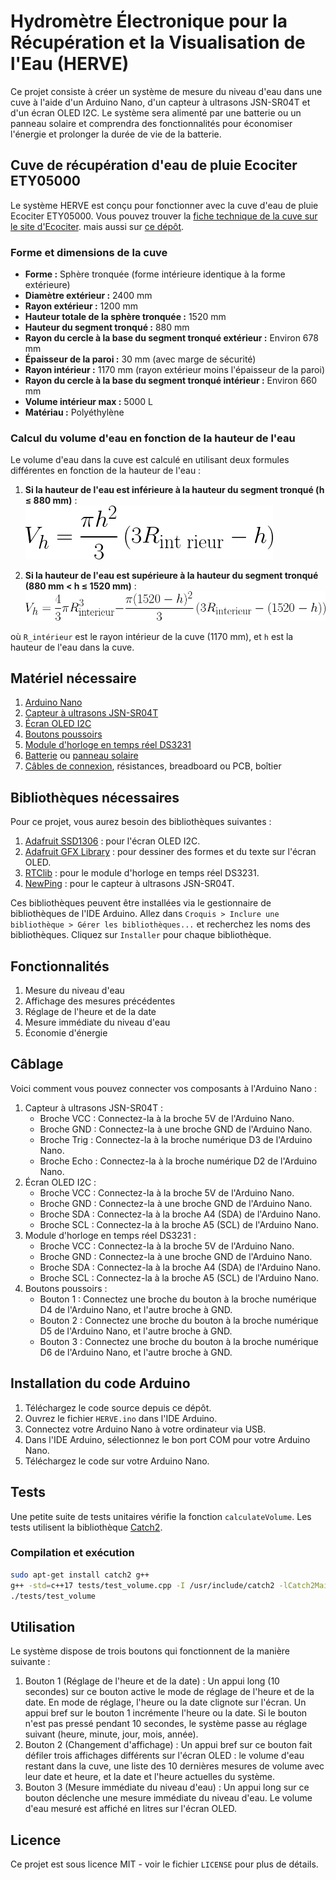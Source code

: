 # Hydromètre Électronique pour la Récupération et la Visualisation de l'Eau (HERVE)

Ce projet consiste à créer un système de mesure du niveau d'eau dans une cuve à l'aide d'un Arduino Nano, d'un capteur à ultrasons JSN-SR04T et d'un écran OLED I2C. Le système sera alimenté par une batterie ou un panneau solaire et comprendra des fonctionnalités pour économiser l'énergie et prolonger la durée de vie de la batterie.

## Cuve de récupération d'eau de pluie Ecociter ETY05000

Le système HERVE est conçu pour fonctionner avec la cuve d'eau de pluie Ecociter ETY05000. Vous pouvez trouver la [fiche technique de la cuve sur le site d'Ecociter](https://www.plasteau.com/wp-content/uploads/2015/07/images_fiches_techniques_pdf_Jardin_Eco_citer_ETY05000.pdf). mais aussi sur [ce dépôt](https://github.com/Deadier/Hydrometre-Electronique-pour-la-Recuperation-et-la-Visualisation-de-l-Eau/blob/main/Fiches_techniques_pdf_Jardin_Eco_citer_ETY05000.pdf).

### Forme et dimensions de la cuve

-   **Forme :** Sphère tronquée (forme intérieure identique à la forme extérieure)
-   **Diamètre extérieur :** 2400 mm
-   **Rayon extérieur :** 1200 mm
-   **Hauteur totale de la sphère tronquée :** 1520 mm
-   **Hauteur du segment tronqué :** 880 mm
-   **Rayon du cercle à la base du segment tronqué extérieur :** Environ 678 mm
-   **Épaisseur de la paroi :** 30 mm (avec marge de sécurité)
-   **Rayon intérieur :** 1170 mm (rayon extérieur moins l'épaisseur de la paroi)
-   **Rayon du cercle à la base du segment tronqué intérieur :** Environ 660 mm
-   **Volume intérieur max :** 5000 L
-   **Matériau :** Polyéthylène


### Calcul du volume d'eau en fonction de la hauteur de l'eau
Le volume d'eau dans la cuve est calculé en utilisant deux formules différentes en fonction de la hauteur de l'eau :

1. **Si la hauteur de l'eau est inférieure à la hauteur du segment tronqué (h ≤ 880 mm)** :
   ![Equation 1](https://github.com/Deadier/Hydrometre-Electronique-pour-la-Recuperation-et-la-Visualisation-de-l-Eau/blob/main/CodeCogsEqn1.png)

2. **Si la hauteur de l'eau est supérieure à la hauteur du segment tronqué (880 mm < h ≤ 1520 mm)** :
   ![Equation 2](https://github.com/Deadier/Hydrometre-Electronique-pour-la-Recuperation-et-la-Visualisation-de-l-Eau/blob/main/CodeCogsEqn2.png)

où `R_intérieur` est le rayon intérieur de la cuve (1170 mm), et `h` est la hauteur de l'eau dans la cuve.


## Matériel nécessaire

1. [Arduino Nano](https://fr.aliexpress.com/item/1005005857558580.html)
2. [Capteur à ultrasons JSN-SR04T](https://fr.aliexpress.com/item/32665460264.html)
3. [Écran OLED I2C](https://fr.aliexpress.com/item/1005005639243863.html)
4. [Boutons poussoirs](https://fr.aliexpress.com/item/1005004066257419.html)
5. [Module d'horloge en temps réel DS3231](https://fr.aliexpress.com/item/32822420722.html)
6. [Batterie](https://fr.aliexpress.com/item/1005004524573100.html) ou [panneau solaire](https://fr.aliexpress.com/item/1005005373553931.html)
7. [Câbles de connexion](https://fr.aliexpress.com/item/1005004611997111.html), résistances, breadboard ou PCB, boîtier

## Bibliothèques nécessaires

Pour ce projet, vous aurez besoin des bibliothèques suivantes :

1.  [Adafruit SSD1306](https://github.com/adafruit/Adafruit_SSD1306) : pour l'écran OLED I2C.
2.  [Adafruit GFX Library](https://github.com/adafruit/Adafruit-GFX-Library) : pour dessiner des formes et du texte sur l'écran OLED.
3.  [RTClib](https://github.com/adafruit/RTClib) : pour le module d'horloge en temps réel DS3231.
4.  [NewPing](https://bitbucket.org/teckel12/arduino-new-ping/wiki/Home) : pour le capteur à ultrasons JSN-SR04T.

Ces bibliothèques peuvent être installées via le gestionnaire de bibliothèques de l'IDE Arduino. Allez dans `Croquis > Inclure une bibliothèque > Gérer les bibliothèques...` et recherchez les noms des bibliothèques. Cliquez sur `Installer` pour chaque bibliothèque.

## Fonctionnalités

1. Mesure du niveau d'eau
2. Affichage des mesures précédentes
3. Réglage de l'heure et de la date
4. Mesure immédiate du niveau d'eau
5. Économie d'énergie

## Câblage

Voici comment vous pouvez connecter vos composants à l'Arduino Nano :

1. Capteur à ultrasons JSN-SR04T :
    - Broche VCC : Connectez-la à la broche 5V de l'Arduino Nano.
    - Broche GND : Connectez-la à une broche GND de l'Arduino Nano.
    - Broche Trig : Connectez-la à la broche numérique D3 de l'Arduino Nano.
    - Broche Echo : Connectez-la à la broche numérique D2 de l'Arduino Nano.
2. Écran OLED I2C :
    - Broche VCC : Connectez-la à la broche 5V de l'Arduino Nano.
    - Broche GND : Connectez-la à une broche GND de l'Arduino Nano.
    - Broche SDA : Connectez-la à la broche A4 (SDA) de l'Arduino Nano.
    - Broche SCL : Connectez-la à la broche A5 (SCL) de l'Arduino Nano.
3. Module d'horloge en temps réel DS3231 :
    - Broche VCC : Connectez-la à la broche 5V de l'Arduino Nano.
    - Broche GND : Connectez-la à une broche GND de l'Arduino Nano.
    - Broche SDA : Connectez-la à la broche A4 (SDA) de l'Arduino Nano.
    - Broche SCL : Connectez-la à la broche A5 (SCL) de l'Arduino Nano.
4. Boutons poussoirs :
    - Bouton 1 : Connectez une broche du bouton à la broche numérique D4 de l'Arduino Nano, et l'autre broche à GND.
    - Bouton 2 : Connectez une broche du bouton à la broche numérique D5 de l'Arduino Nano, et l'autre broche à GND.
    - Bouton 3 : Connectez une broche du bouton à la broche numérique D6 de l'Arduino Nano, et l'autre broche à GND.

## Installation du code Arduino

1. Téléchargez le code source depuis ce dépôt.
2. Ouvrez le fichier `HERVE.ino` dans l'IDE Arduino.
3. Connectez votre Arduino Nano à votre ordinateur via USB.
4. Dans l'IDE Arduino, sélectionnez le bon port COM pour votre Arduino Nano.
5. Téléchargez le code sur votre Arduino Nano.

## Tests

Une petite suite de tests unitaires vérifie la fonction `calculateVolume`. Les
tests utilisent la bibliothèque [Catch2](https://github.com/catchorg/Catch2).

### Compilation et exécution

```bash
sudo apt-get install catch2 g++
g++ -std=c++17 tests/test_volume.cpp -I /usr/include/catch2 -lCatch2Main -lCatch2 -o tests/test_volume
./tests/test_volume
```

## Utilisation

Le système dispose de trois boutons qui fonctionnent de la manière suivante :

1. Bouton 1 (Réglage de l'heure et de la date) : Un appui long (10 secondes) sur ce bouton active le mode de réglage de l'heure et de la date. En mode de réglage, l'heure ou la date clignote sur l'écran. Un appui bref sur le bouton 1 incrémente l'heure ou la date. Si le bouton n'est pas pressé pendant 10 secondes, le système passe au réglage suivant (heure, minute, jour, mois, année).
2. Bouton 2 (Changement d'affichage) : Un appui bref sur ce bouton fait défiler trois affichages différents sur l'écran OLED : le volume d'eau restant dans la cuve, une liste des 10 dernières mesures de volume avec leur date et heure, et la date et l'heure actuelles du système.
3. Bouton 3 (Mesure immédiate du niveau d'eau) : Un appui long sur ce bouton déclenche une mesure immédiate du niveau d'eau. Le volume d'eau mesuré est affiché en litres sur l'écran OLED.

## Licence

Ce projet est sous licence MIT - voir le fichier `LICENSE` pour plus de détails.
